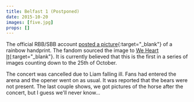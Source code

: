 ```yaml
---
title: Belfast 1 (Postponed)
date: 2015-10-20
images: [five.jpg]
props: []
---
```

The official RBB/SBB account [posted a picture](https://twitter.com/Rbbsbbofficial/status/656431385842962432){:target="_blank"} of a rainbow handprint. The fandom sourced the image to [We Heart It](http://weheartit.com/entry/109446801){:target="_blank"}. It is currently believed that this is the first in a series of images counting down to the 25th of October.

The concert was cancelled due to Liam falling ill. Fans had entered the arena and the opener went on as usual. It was reported that the bears were not present. The last couple shows, we got pictures of the horse after the concert, but I guess we'll never know...
